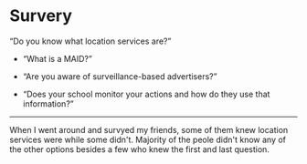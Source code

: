 # Survery
“Do you know what location services are?” 


- “What is a MAID?” 


- “Are you aware of surveillance-based advertisers?” 


- “Does your school monitor your actions and how do they use that information?” 

----

When I went around and survyed my friends, some of them knew location services were while some didn't. 
Majority of the peole didn't know any of the other options besides a few who knew the first and last question. 
